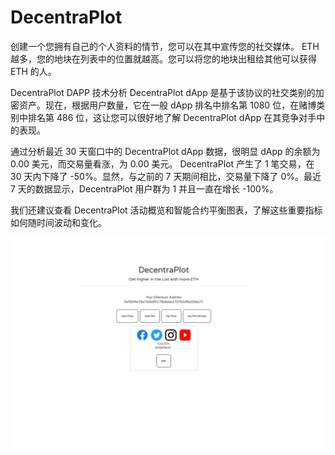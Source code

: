 # DecentraPlot

创建一个您拥有自己的个人资料的情节，您可以在其中宣传您的社交媒体。 ETH 越多，您的地块在列表中的位置就越高。您可以将您的地块出租给其他可以获得 ETH 的人。

DecentraPlot DAPP 技术分析
DecentraPlot dApp 是基于该协议的社交类别的加密资产。现在，根据用户数量，它在一般 dApp 排名中排名第 1080 位，在赌博类别中排名第 486 位，这让您可以很好地了解 DecentraPlot dApp 在其竞争对手中的表现。

通过分析最近 30 天窗口中的 DecentraPlot dApp 数据，很明显 dApp 的余额为 0.00 美元，而交易量看涨，为 0.00 美元。 DecentraPlot 产生了 1 笔交易，在 30 天内下降了 -50%。显然，与之前的 7 天期间相比，交易量下降了 0%。最近 7 天的数据显示，DecentraPlot 用户群为 1 并且一直在增长 -100%。

我们还建议查看 DecentraPlot 活动概览和智能合约平衡图表，了解这些重要指标如何随时间波动和变化。

![decentraplot-dapp-social-ethereum-image1_c458b349a16dd8815971df9067c0c1d4](decentraplot-dapp-social-ethereum-image1_c458b349a16dd8815971df9067c0c1d4.png)

